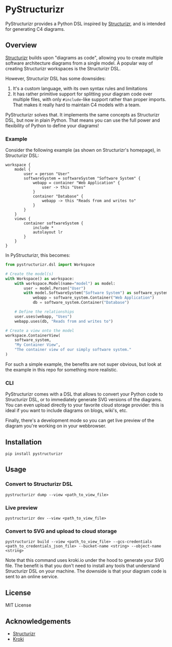 # PyStructurizr
PyStructurizr provides a Python DSL inspired by [Structurizr](https://structurizr.com/), and is intended for generating C4 diagrams.

## Overview
[Structurizr](https://structurizr.com/) builds upon "diagrams as code", allowing you to create multiple software architecture diagrams from a single model. A popular way of creating Structurizr workspaces is the Structurizr DSL.

However, Structurizr DSL has some downsides:

1. It's a custom language, with its own syntax rules and limitations
2. It has rather primitive support for splitting your diagram code over multiple files, with only `#include`-like support rather than proper imports. That makes it really hard to maintain C4 models with a team.

PyStructurizr solves that. It implements the same concepts as Structurizr DSL, but now in plain Python. That means you can use the full power and flexibility of Python to define your diagrams!

### Example
Consider the following example (as shown on Structurizr's homepage), in Structurizr DSL:
```
workspace {
    model {
        user = person "User"
        softwareSystem = softwareSystem "Software System" {
            webapp = container "Web Application" {
                user -> this "Uses"
            }
            container "Database" {
                webapp -> this "Reads from and writes to"
            }
        }
    }
    views {
        container softwareSystem {
            include *
            autolayout lr
        }
    }
}
```

In PyStructurizr, this becomes:
```python
from pystructurizr.dsl import Workspace

# Create the model(s)
with Workspace() as workspace:
    with workspace.Model(name="model") as model:
        user = model.Person("User")
        with model.SoftwareSystem("Software System") as software_system:
            webapp = software_system.Container("Web Application")
            db = software_system.Container("Database")

    # Define the relationships
    user.uses(webapp, "Uses")
    webapp.uses(db, "Reads from and writes to")

# Create a view onto the model
workspace.ContainerView(
    software_system, 
    "My Container View",
    "The container view of our simply software system."
)
```

For such a simple example, the benefits are not super obvious, but look at the example in this repo for something more realistic.

### CLI
PyStructurizr comes with a DSL that allows to convert your Python code to Structurizr DSL, or to immediately generate SVG versions of the diagrams. You can even upload directly to your favorite cloud storage provider: this is ideal if you want to include diagrams on blogs, wiki's, etc.

Finally, there's a development mode so you can get live preview of the diagram you're working on in your webbrowser.

## Installation

```pip install pystructurizr```

## Usage

### Convert to Structurizr DSL
```pystructurizr dump --view <path_to_view_file>```

### Live preview 
```pystructurizr dev --view <path_to_view_file>```

### Convert to SVG and upload to cloud storage
```pystructurizr build --view <path_to_view_file> --gcs-credentials <path_to_credentials_json_file> --bucket-name <string> --object-name <string>```

Note that this command uses kroki.io under the hood to generate your SVG file. The benefit is that you don't need to install any tools that understand Structurizr DSL on your machine. The downside is that your diagram code is sent to an online service.

## License

MIT License

## Acknowledgements

- [Structurizr](https://structurizr.com/) 
- [Kroki](https://kroki.io/)
